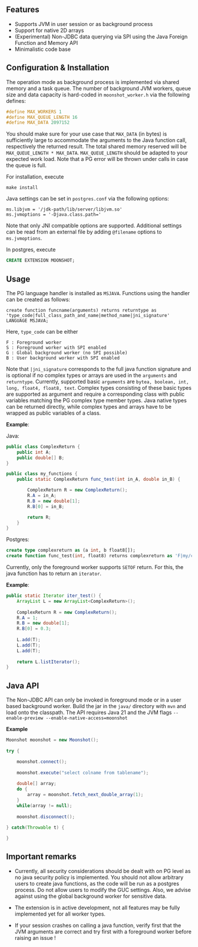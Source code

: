 
## Features
- Supports JVM in user session or as background process
- Support for native 2D arrays
- (Experimental) Non-JDBC data querying via SPI using the Java Foreign Function and Memory API
- Minimalistic code base

## Configuration & Installation

The operation mode as background process is implemented via shared memory and a task queue. The number of background JVM workers, queue size and data capacity is hard-coded in `moonshot_worker.h` via the following defines:

```C
#define MAX_WORKERS 1
#define MAX_QUEUE_LENGTH 16
#define MAX_DATA 2097152
```
You should make sure for your use case that `MAX_DATA` (in bytes) is sufficiently large to accommodate the arguments to the Java function call, respectively the returned result. The total shared memory reserved will be `MAX_QUEUE_LENGTH * MAX_DATA`. `MAX_QUEUE_LENGTH` should be adapted to your expected work load. Note that a PG error will be thrown under calls in case the queue is full. 

For installation, execute
```
make install
```

Java settings can be set in `postgres.conf` via the following options:
```
ms.libjvm = '/jdk-path/lib/server/libjvm.so'
ms.jvmoptions = '-Djava.class.path=' 
```
Note that only JNI compatible options are supported. Additional settings can be read from an external file by adding `@filename` options to `ms.jvmoptions`. 

In postgres, execute
```SQL
CREATE EXTENSION MOONSHOT;
```

## Usage
The PG language handler is installed as `MSJAVA`. Functions using the handler can be created as follows:
```
create function funcname(arguments) returns returntype as 'type_code|full_class_path_and_name|method_name|jni_signature' LANGUAGE MSJAVA;
```
Here, `type_code` can be either
```
F : Foreground worker
S : Foreground worker with SPI enabled
G : Global background worker (no SPI possible)
B : User background worker with SPI enabled
```
Note that `|jni_signature` corresponds to the full java function signature and is optional if no complex types or arrays are used in the `arguments` and `returntype`. Currently, supported basic `arguments` are 
`bytea, boolean, int, long, float4, float8, text`. Complex types consisting of these basic types are supported as argument and require a corresponding class with public variables matching the PG complex type member types. Java native types can be returned directly, while complex types and arrays have to be wrapped as public variables of a class. 

**Example**:

Java: 

```Java
public class ComplexReturn {
    public int A;
    public double[] B;
}

public class my_functions {
    public static ComplexReturn func_test(int in_A, double in_B) {

        ComplexReturn R = new ComplexReturn();
        R.A = in_A;
        R.B = new double[1];
        R.B[0] = in_B;

        return R;
    }
}
```

Postgres: 

```SQL
create type complexreturn as (a int, b float8[]);
create function func_test(int, float8) returns complexreturn as 'F|my/classpath/my_functions|func_test' LANGUAGE MSJAVA;
```

Currently, only the foreground worker supports `SETOF` return. For this, the java function has to return an `iterator`.  

**Example**:

```Java
public static Iterator iter_test() {
    ArrayList L = new ArrayList<ComplexReturn>();
    
    ComplexReturn R = new ComplexReturn();
    R.A = 1;
    R.B = new double[1];
    R.B[0] = 0.3;
		
    L.add(T);
    L.add(T);
    L.add(T);
		
    return L.listIterator();
}
```

## Java API

The Non-JDBC API can only be invoked in foreground mode or in a user based background worker. Build the jar in the `java/` directory with `mvn` and load onto the classpath. The API requires Java 21 and the JVM flags `--enable-preview --enable-native-access=moonshot`

**Example**

```Java
Moonshot moonshot = new Moonshot();
		
try {

    moonshot.connect();
    
    moonshot.execute("select colname from tablename");
    
    double[] array;
    do {
        array = moonshot.fetch_next_double_array(1);
    }
    while(array != null);
    
    moonshot.disconnect();
    
} catch(Throwable t) {

}
```

## Important remarks

- Currently, all security considerations should be dealt with on PG level as no java security policy is implemented. You should not allow arbitrary users to create java functions, as the code will be run as a postgres process. Do not allow users to modify the GUC settings. Also, we advise against using the global background worker for sensitive data.

- The extension is in active development, not all features may be fully implemented yet for all worker types.

- If your session crashes on calling a java function, verify first that the JVM arguments are correct and try first with a foreground worker before raising an issue !

